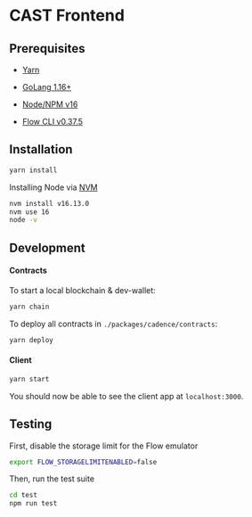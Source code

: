 # CAST Frontend

## Prerequisites

- [Yarn](https://classic.yarnpkg.com/lang/en/docs/install)

- [GoLang 1.16+](https://golang.org/doc/install)
- [Node/NPM v16](https://docs.npmjs.com/downloading-and-installing-node-js-and-npm)
- [Flow CLI v0.37.5](https://docs.onflow.org/flow-cli/install/)

## Installation

```bash
yarn install
```

Installing Node via [NVM](https://github.com/nvm-sh/nvm#installation-and-update)
```bash
nvm install v16.13.0
nvm use 16
node -v
```

## Development

#### Contracts

To start a local blockchain & dev-wallet:

```bash
yarn chain
```

To deploy all contracts in `./packages/cadence/contracts`:

```bash
yarn deploy
```

#### Client

```bash
yarn start
```

You should now be able to see the client app at `localhost:3000`.

## Testing

First, disable the storage limit for the Flow emulator

```bash
export FLOW_STORAGELIMITENABLED=false
```

Then, run the test suite

```bash
cd test
npm run test
```
